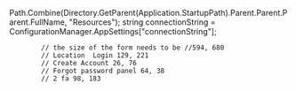 Path.Combine(Directory.GetParent(Application.StartupPath).Parent.Parent.Parent.FullName, "Resources");
string connectionString = ConfigurationManager.AppSettings["connectionString"];

            // the size of the form needs to be //594, 680
            // Location  Login 129, 221
            // Create Account 26, 76
            // Forgot password panel 64, 38
            // 2 fa 98, 183
